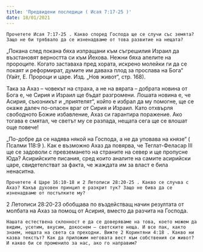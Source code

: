```yaml
---
title: 'Предвидени последици ( Исая 7:17-25 )'
date: 18/01/2021
---
```


`Прочетете Исая 7:17-25 . Какво според Господа ще се случи със земята? Защо не би трябвало да се изненадваме от това развитие на нещата?`

„Покана след покана бяха изпращани към съгрешилия Израил да възстановят верността си към Йехова. Нежни бяха апелите на пророците. Когато заставаха пред хората, искрено молейки ги да се покаят и реформират, думите им даваха плод за прослава на Бога“ (Уайт, Е. Пророци и царе. Изд. „Нов живот“, стр. 168).

Така за Ахаз – човекът на страха, а не на вярата – добрата новина от Бога е, че Сирия и Израил ще бъдат разгромени. Лошата новина е, че Асирия, съюзникът и „приятелят“, който е избрал да му помогне, ще се окаже далеч по-опасен враг от Сирия и Израил. Като отхвърля свободното Божие избавление, Ахаз си гарантира поражение. Ако тогава е смятал, че светът му се разпада, нещата сега ще се влошат още повече!

„По-добре да се надява някой на Господа, а не да уповава на князе“ ( Псалми 118:9 ). Как е възможно Ахаз да повярва, че Теглат-Феласар III ще се задоволи с превземането на страните на север и ще пропусне Юда? Асирийските писания, сред които аналите на самите асирийски царе, свидетелстват за факта, че жаждата им за власт е била ненаситна.

`Прочетете 4 Царе 16:10-18 и 2 Летописи 28:20-25 . Какво се случва с Ахаз? Какъв духовен принцип е разкрит тук? Защо не бива да се изненадваме от постъпките му?`

2 Летописи 28:20-23 обобщава по въздействащ начин резултата от молбата на Ахаз за помощ от Асирия, вместо да разчита на Господа.

`Нашата естествена склонност е да се доверяваме на това, което можем да видим, усетим, вкусим, докоснем – светските неща. И все пак, както знаем, нещата на света са преходни. Вижте 2 Коринтяни 4:18 . Какво ни казва текстът? Как да приложим неговата вест към собствения си живот? И какво би се променило за нас, ако го направим?`